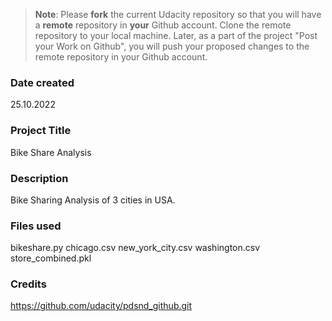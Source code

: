 >**Note**: Please **fork** the current Udacity repository so that you will have a **remote** repository in **your** Github account. Clone the remote repository to your local machine. Later, as a part of the project "Post your Work on Github", you will push your proposed changes to the remote repository in your Github account.

### Date created
25.10.2022

### Project Title
Bike Share Analysis 

### Description
Bike Sharing Analysis of 3 cities in USA.

### Files used
bikeshare.py
chicago.csv
new_york_city.csv
washington.csv
store_combined.pkl

### Credits
https://github.com/udacity/pdsnd_github.git 
